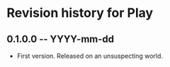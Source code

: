 # Revision history for Play

## 0.1.0.0 -- YYYY-mm-dd

* First version. Released on an unsuspecting world.
